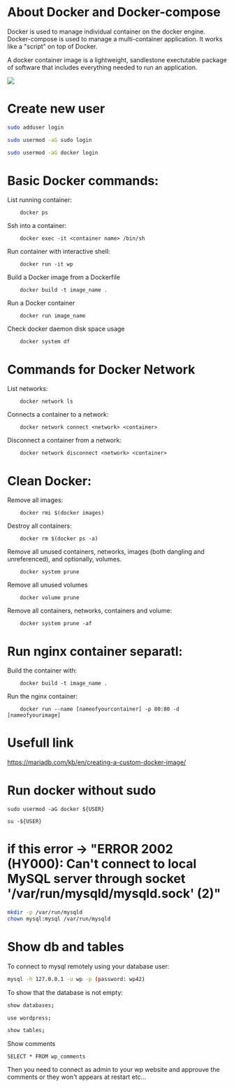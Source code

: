 # About Docker and Docker-compose

Docker is used to manage individual container on the docker engine.
Docker-compose is used to manage a multi-container application. It works like a "script" on top of Docker.

A docker container image is a lightweight, sandlestone exectutable package of software that includes everything needed to run an application.

![](https://cloudacademy.com/wp-content/uploads/2019/10/Docker-vs..png)

# Create new user 
```bash
sudo adduser login
```
```bash
sudo usermod -aG sudo login
```
```bash
sudo usermod -aG docker login
```
# Basic Docker commands:

List running container:
```docker
    docker ps
```

Ssh into a container:
```docker
    docker exec -it <container name> /bin/sh
```

Run container with interactive shell:
```docker
    docker run -it wp
```

Build a Docker image from a Dockerfile
```docker
    docker build -t image_name .
```

Run a Docker container
```docker
    docker run image_name
```

Check docker daemon disk space usage
```docker
    docker system df
```

# Commands for Docker Network
List networks:
```docker
    docker network ls
```

Connects a container to a network:
```docker
    docker network connect <network> <container>
```

Disconnect a container from a network:
```docker
    docker network disconnect <network> <container>
```

# Clean Docker:
Remove all images:
```docker
    docker rmi $(docker images)
```

Destroy all containers:
```docker
    docker rm $(docker ps -a)
```

Remove all unused containers, networks, images (both dangling and unreferenced), and optionally, volumes.
```docker
    docker system prune
```

Remove all unused volumes
```docker
    docker volume prune
```
Remove all containers, networks, containers and volume:
```docker
    docker system prune -af
```

# Run nginx container separatl:

Build the container with: 
```docker
    docker build -t image_name .
```

Run the nginx container:
```docker
    docker run --name [nameofyourcontainer] -p 80:80 -d [nameofyourimage]
```
# Usefull link

https://mariadb.com/kb/en/creating-a-custom-docker-image/



# Run docker without sudo
```docker
sudo usermod -aG docker ${USER}

```

```docker
su -${USER}

```

# if this error -> "ERROR 2002 (HY000): Can't connect to local MySQL server through socket '/var/run/mysqld/mysqld.sock' (2)"

```bash
mkdir -p /var/run/mysqld
chown mysql:mysql /var/run/mysqld

```

# Show db and tables
To connect to mysql remotely using your database user:
```bash
mysql -h 127.0.0.1 -u wp -p (password: wp42)
```

To show that the database is not empty:
```bash
show databases;
```
```bash
use wordpress;
```

```bash
show tables;
```

Show comments
```mysql
SELECT * FROM wp_comments
```

Then you need to connect as admin to your wp website and approuve the comments or they won't appears at restart etc...